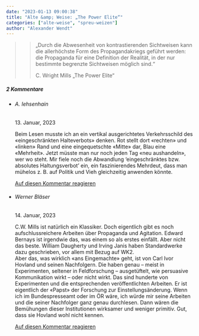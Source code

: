 ```yaml
---
date: "2023-01-13 09:00:38"
title: "Alte &amp; Weise: „The Power Elite“"
categories: ["alte-weise", "spreu-weizen"]
author: "Alexander Wendt"
---
```


>> „Durch die Abwesenheit von kontrastierenden Sichtweisen kann die
>> allerhöchste Form des Propagandakriegs geführt werden: die
>> Propaganda für eine Definition der Realität, in der nur bestimmte
>> begrenzte Sichtweisen möglich sind.“
>> 
>> C. Wright Mills
>> „The Power Elite“

<!--more-->
<h5 class="comments-h">
2 Kommentare </h5>
<ul class="commentlist">
<li class="comment even thread-even depth-1 clearfix" id="li-comment-119138">
<h6 class="author">A. Iehsenhain</h6> <span class="date">13. Januar, 2023</span>



Beim Lesen musste ich an ein vertikal ausgerichtetes Verkehrsschild des «eingeschränkten Halteverbots» denken. Rot stellt dort «rechten» und «linken» Rand und eine eingequetschte «Mitte» dar, Blau eine «Mehrheit». Jetzt müsste man nur noch jeden Tag «neu aushandeln», wer wo steht. Mir fiele noch die Abwandlung &#8216;eingeschränktes bzw. absolutes Haltungsverbot&#8217; ein, ein faszinierendes Mehrdeut, dass man mühelos z. B. auf Politik und Vieh gleichzeitig anwenden könnte.

<a rel="nofollow" class="comment-reply-link" href="#comment-119138" data-commentid="119138" data-postid="16640" data-belowelement="comment-119138" data-respondelement="respond" data-replyto="Antworte auf A. Iehsenhain" aria-label="Antworte auf A. Iehsenhain">Auf diesen Kommentar reagieren</a> 


</li>
<li class="comment odd alt thread-odd thread-alt depth-1 clearfix" id="li-comment-119143">
<h6 class="author">Werner Bläser</h6> <span class="date">14. Januar, 2023</span>



C.W. Mills ist natürlich ein Klassiker. Doch eigentlich gibt es noch aufschlussreichere Arbeiten über Propaganda und Agitation. Edward Bernays ist irgendwie das, was einem so als erstes einfällt. Aber nicht das beste. William Daugherty und Irving Janis haben Standardwerke dazu geschrieben, vor allem mit Bezug auf WK2.<br>
Aber das, was wirklich «ans Eingemachte» geht, ist von Carl Ivor Hovland und seinen Nachfolgern. Die haben genau &#8211; meist in Experimenten, seltener in Feldforschung &#8211; ausgetüftelt, wie persuasive Kommunikation wirkt &#8211; oder nicht wirkt. Das sind hunderte von Experimenten und die entsprechenden veröffentlichten Arbeiten. Er ist eigentlich der «Papst» der Forschung zur Einstellungsänderung. Wenn ich im Bundespresseamt oder im ÖR wäre, ich würde mir seine Arbeiten und die seiner Nachfolger ganz genau durchlesen. Dann wären die Bemühungen dieser Institutionen wirksamer und weniger primitiv. Gut, dass sie Hovland wohl nicht kennen.

<a rel="nofollow" class="comment-reply-link" href="#comment-119143" data-commentid="119143" data-postid="16640" data-belowelement="comment-119143" data-respondelement="respond" data-replyto="Antworte auf Werner Bläser" aria-label="Antworte auf Werner Bläser">Auf diesen Kommentar reagieren</a> 


</li>
</ul>
